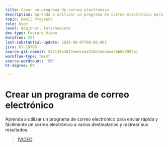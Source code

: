 ```yaml
---
title: Crear un programa de correo electrónico
description: Aprenda a utilizar un programa de correo electrónico para enviar rápida y fácilmente un correo electrónico a varios destinatarios y rastrear sus resultados.
topic: Email Programs
role: User
level: Beginner, Intermediate
doc-type: Feature Video
duration: 223
last-substantial-update: 2025-08-07T00:00:00Z
jira: KT-18700
source-git-commit: 543139a4013eedcea421bb7eeebea4bb683957a1
workflow-type: tm+mt
source-wordcount: '50'
ht-degree: 0%

---
```



# Crear un programa de correo electrónico

Aprenda a utilizar un programa de correo electrónico para enviar rápida y fácilmente un correo electrónico a varios destinatarios y rastrear sus resultados.

>[!VIDEO](https://video.tv.adobe.com/v/3470610/?learn=on&enablevpops&captions=spa)
